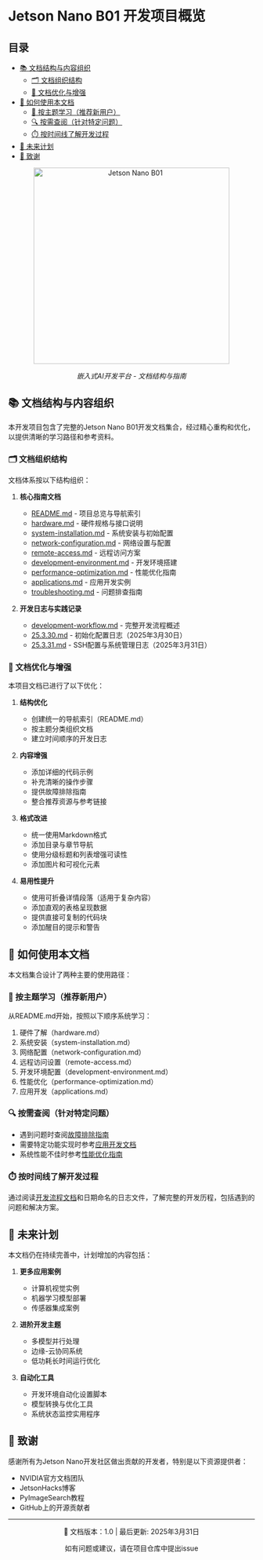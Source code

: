 # Jetson Nano B01 开发项目概览

## 目录
- [📚 文档结构与内容组织](#-文档结构与内容组织)
  - [🗂️ 文档组织结构](#️-文档组织结构)
  - [🔄 文档优化与增强](#-文档优化与增强)
- [🧭 如何使用本文档](#-如何使用本文档)
  - [📖 按主题学习（推荐新用户）](#-按主题学习推荐新用户)
  - [🔍 按需查阅（针对特定问题）](#-按需查阅针对特定问题)
  - [⏱️ 按时间线了解开发过程](#️-按时间线了解开发过程)
- [🔮 未来计划](#-未来计划)
- [🙏 致谢](#-致谢)

<div align="center">
    <img src="https://developer.nvidia.com/sites/default/files/akamai/embedded/images/jetsonNano/JetsonNano-DevKit_Front-Top_Right_trimmed.jpg" alt="Jetson Nano B01" width="400"/>
    <p><em>嵌入式AI开发平台 - 文档结构与指南</em></p>
</div>

## 📚 文档结构与内容组织

本开发项目包含了完整的Jetson Nano B01开发文档集合，经过精心重构和优化，以提供清晰的学习路径和参考资料。

### 🗂️ 文档组织结构

文档体系按以下结构组织：

1. **核心指南文档**
   - [README.md](README.md) - 项目总览与导航索引
   - [hardware.md](hardware.md) - 硬件规格与接口说明
   - [system-installation.md](system-installation.md) - 系统安装与初始配置
   - [network-configuration.md](network-configuration.md) - 网络设置与配置
   - [remote-access.md](remote-access.md) - 远程访问方案
   - [development-environment.md](development-environment.md) - 开发环境搭建
   - [performance-optimization.md](performance-optimization.md) - 性能优化指南
   - [applications.md](applications.md) - 应用开发实例
   - [troubleshooting.md](troubleshooting.md) - 问题排查指南

2. **开发日志与实践记录**
   - [development-workflow.md](development-workflow.md) - 完整开发流程概述
   - [25.3.30.md](25.3.30.md) - 初始化配置日志（2025年3月30日）
   - [25.3.31.md](25.3.31.md) - SSH配置与系统管理日志（2025年3月31日）

### 🔄 文档优化与增强

本项目文档已进行了以下优化：

1. **结构优化**
   - 创建统一的导航索引（README.md）
   - 按主题分类组织文档
   - 建立时间顺序的开发日志

2. **内容增强**
   - 添加详细的代码示例
   - 补充清晰的操作步骤
   - 提供故障排除指南
   - 整合推荐资源与参考链接

3. **格式改进**
   - 统一使用Markdown格式
   - 添加目录与章节导航
   - 使用分级标题和列表增强可读性
   - 添加图片和可视化元素

4. **易用性提升**
   - 使用可折叠详情段落（适用于复杂内容）
   - 添加直观的表格呈现数据
   - 提供直接可复制的代码块
   - 添加醒目的提示和警告

## 🧭 如何使用本文档

本文档集合设计了两种主要的使用路径：

### 📖 按主题学习（推荐新用户）

从README.md开始，按照以下顺序系统学习：
1. 硬件了解（hardware.md）
2. 系统安装（system-installation.md）
3. 网络配置（network-configuration.md）
4. 远程访问设置（remote-access.md）
5. 开发环境配置（development-environment.md）
6. 性能优化（performance-optimization.md）
7. 应用开发（applications.md）

### 🔍 按需查阅（针对特定问题）

- 遇到问题时查阅[故障排除指南](troubleshooting.md)
- 需要特定功能实现时参考[应用开发文档](applications.md)
- 系统性能不佳时参考[性能优化指南](performance-optimization.md)

### ⏱️ 按时间线了解开发过程

通过阅读[开发流程文档](development-workflow.md)和日期命名的日志文件，了解完整的开发历程，包括遇到的问题和解决方案。

## 🔮 未来计划

本文档仍在持续完善中，计划增加的内容包括：

1. **更多应用案例**
   - 计算机视觉实例
   - 机器学习模型部署
   - 传感器集成案例

2. **进阶开发主题**
   - 多模型并行处理
   - 边缘-云协同系统
   - 低功耗长时间运行优化

3. **自动化工具**
   - 开发环境自动化设置脚本
   - 模型转换与优化工具
   - 系统状态监控实用程序

## 🙏 致谢

感谢所有为Jetson Nano开发社区做出贡献的开发者，特别是以下资源提供者：

- NVIDIA官方文档团队
- JetsonHacks博客
- PyImageSearch教程
- GitHub上的开源贡献者

---

<div align="center">
    <p>📝 文档版本：1.0 | 最后更新: 2025年3月31日</p>
    <p>如有问题或建议，请在项目仓库中提出issue</p>
</div> 